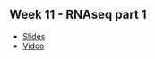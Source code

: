 Week 11 - RNAseq part 1
---
- [Slides](RNASeq_part1.pdf)
- [Video](https://wustl.box.com/s/hxfhpcuggo2wstscqeyvgd0vu2ide3qf)
